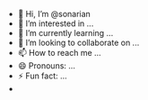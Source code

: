 - 👋 Hi, I’m @sonarian
- 👀 I’m interested in ...
- 🌱 I’m currently learning ...
- 💞️ I’m looking to collaborate on ...
- 📫 How to reach me ...
- 😄 Pronouns: ...
- ⚡ Fun fact: ...
-
<!---
sonarian/sonarian is a ✨ special ✨ repository because its `README.md` (this file) appears on your GitHub profile.
You can click the Preview link to take a look at your changes.
--->
